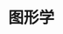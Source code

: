 # 图形学

<script setup>
import FigmaWindow from '../components/FigmaWindow.vue'
</script>

<FigmaWindow url="https://www.figma.com/file/MqInZ0fPb0paFi2WgG7BVN/study-map?node-id=0%3A1" page="test" />